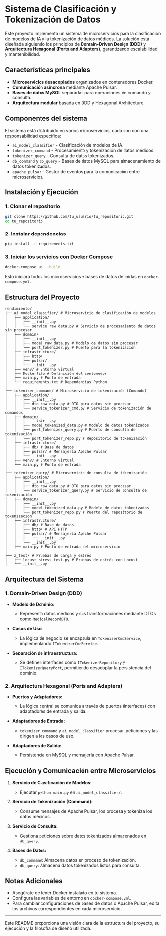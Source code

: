 # Sistema de Clasificación y Tokenización de Datos

Este proyecto implementa un sistema de microservicios para la clasificación de modelos de IA y la tokenización de datos médicos. La solución está diseñada siguiendo los principios de **Domain-Driven Design (DDD)** y **Arquitectura Hexagonal (Ports and Adapters)**, garantizando escalabilidad y mantenibilidad.

## Características principales

- **Microservicios desacoplados** organizados en contenedores Docker.
- **Comunicación asíncrona** mediante Apache Pulsar.
- **Bases de datos MySQL** separadas para operaciones de comando y consulta.
- **Arquitectura modular** basada en DDD y Hexagonal Architecture.

## Componentes del sistema

El sistema está distribuido en varios microservicios, cada uno con una responsabilidad específica:

- `ai_model_classifier` - Clasificación de modelos de IA.
- `tokenizer_command` - Procesamiento y tokenización de datos médicos.
- `tokenizer_query` - Consulta de datos tokenizados.
- `db_command` y `db_query` - Bases de datos MySQL para almacenamiento de datos tokenizados.
- `apache_pulsar` - Gestor de eventos para la comunicación entre microservicios.

## Instalación y Ejecución

### 1. Clonar el repositorio

```bash
git clone https://github.com/tu_usuario/tu_repositorio.git
cd tu_repositorio
```

### 2. Instalar dependencias

```bash
pip install -r requirements.txt
```

### 3. Iniciar los servicios con Docker Compose

```bash
docker-compose up --build
```

Esto iniciará todos los microservicios y bases de datos definidas en `docker-compose.yml`.

## Estructura del Proyecto

```plaintext
rendimiento/
├── ai_model_classifier/ # Microservicio de clasificación de modelos
│   ├── application/
│   │   ├── __init__.py
│   │   └── service_raw_data.py # Servicio de procesamiento de datos sin procesar
│   ├── domain/
│   │   ├── __init__.py
│   │   ├── model_raw_data.py # Modelo de datos sin procesar
│   │   └── port_tokenizer.py # Puerto para la tokenización
│   ├── infrastructure/
│   │   ├── http/
│   │   ├── pulsar/
│   │   └── __init__.py
│   ├── venv/ # Entorno virtual
│   ├── Dockerfile # Definición del contenedor
│   ├── main.py # Punto de entrada
│   └── requirements.txt # Dependencias Python
│
├── tokenizer_command/ # Microservicio de tokenización (Comando)
│   ├── application/
│   │   ├── __init__.py
│   │   ├── dto_raw_data.py # DTO para datos sin procesar
│   │   └── service_tokenizer_cmd.py # Servicio de tokenización de comandos
│   ├── domain/
│   │   ├── __init__.py
│   │   ├── model_tokenized_data.py # Modelo de datos tokenizados
│   │   ├── port_tokenizer_query.py # Puerto de consulta de tokenización
│   │   └── port_tokenizer_repo.py # Repositorio de tokenización
│   ├── infrastructure/
│   │   ├── db/ # Base de datos
│   │   ├── pulsar/ # Mensajería Apache Pulsar
│   │   └── __init__.py
│   ├── venv/ # Entorno virtual
│   └── main.py # Punto de entrada
│
├── tokenizer_query/ # Microservicio de consulta de tokenización
│   ├── application/
│   │   ├── __init__.py
│   │   ├── dto_raw_data.py # DTO para datos sin procesar
│   │   └── service_tokenizer_query.py # Servicio de consulta de tokenización
│   ├── domain/
│   │   ├── __init__.py
│   │   ├── model_tokenized_data.py # Modelo de datos tokenizados
│   │   └── port_tokenizer_repo.py # Puerto del repositorio de tokenización
│   ├── infrastructure/
│   │   ├── db/ # Base de datos
│   │   ├── http/ # API HTTP
│   │   ├── pulsar/ # Mensajería Apache Pulsar
│   │   │   └── __init__.py
│   │   └── __init__.py
│   ├── main.py # Punto de entrada del microservicio
│
├── z_test/ # Pruebas de carga y estrés
│   ├── locust_stress_test.py # Pruebas de estrés con Locust
│   └── __init__.py
```

## Arquitectura del Sistema

### 1. Domain-Driven Design (DDD)

- **Modelo de Dominio:**
  - Representa datos médicos y sus transformaciones mediante DTOs como `MedicalRecordDTO`.

- **Casos de Uso:**
  - La lógica de negocio se encapsula en `TokenizerCmdService`, implementando `ITokenizerCmdService`.

- **Separación de infraestructura:**
  - Se definen interfaces como `ITokenizerRepository` y `ITokenizerQueryPort`, permitiendo desacoplar la persistencia del dominio.

### 2. Arquitectura Hexagonal (Ports and Adapters)

- **Puertos y Adaptadores:**
  - La lógica central se comunica a través de puertos (interfaces) con adaptadores de entrada y salida.

- **Adaptadores de Entrada:**
  - `tokenizer_command` y `ai_model_classifier` procesan peticiones y las dirigen a los casos de uso.

- **Adaptadores de Salida:**
  - Persistencia en MySQL y mensajería con Apache Pulsar.

## Ejecución y Comunicación entre Microservicios

1. **Servicio de Clasificación de Modelos:**
   - Ejecutar `python main.py` en `ai_model_classifier/`.

2. **Servicio de Tokenización (Command):**
   - Consume mensajes de Apache Pulsar, los procesa y tokeniza los datos médicos.

3. **Servicio de Consulta:**
   - Gestiona peticiones sobre datos tokenizados almacenados en `db_query`.

4. **Bases de Datos:**
   - `db_command`: Almacena datos en proceso de tokenización.
   - `db_query`: Almacena datos tokenizados listos para consulta.

## Notas Adicionales

- Asegúrate de tener Docker instalado en tu sistema.
- Configura las variables de entorno en `docker-compose.yml`.
- Para cambiar configuraciones de bases de datos o Apache Pulsar, edita los archivos correspondientes en cada microservicio.

---

Este README proporciona una visión clara de la estructura del proyecto, su ejecución y la filosofía de diseño utilizada.

